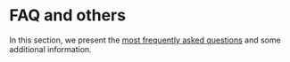 # FAQ and others

In this section, we present the [most frequently asked questions](./faq.md) and some additional information.
